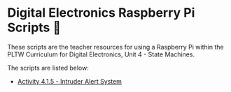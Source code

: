 # Digital Electronics Raspberry Pi Scripts :robot:
These scripts are the teacher resources for using a Raspberry Pi within the PLTW Curriculum for Digital Electronics, Unit 4 - State Machines.

The scripts are listed below:

- [Activity 4.1.5 - Intruder Alert System](https://github.com/stcline/DE_State_Machines/blob/main/Scripts/intruder_alert.py)

